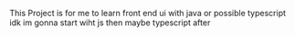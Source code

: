 This Project is for me to learn front end ui with java or possible typescript idk im gonna start wiht js then maybe typescript after
